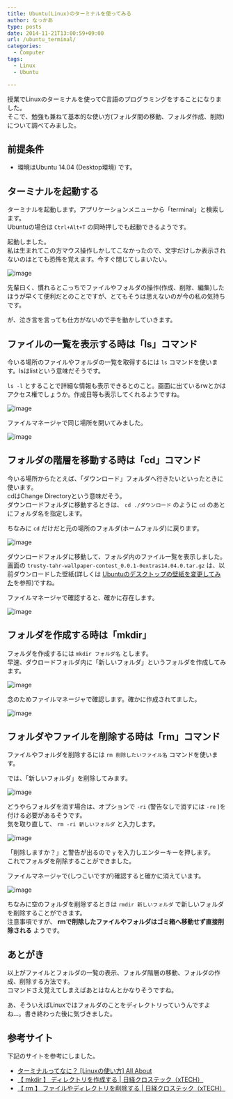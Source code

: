 ```yaml
---
title: Ubuntu(Linux)のターミナルを使ってみる
author: なっかあ
type: posts
date: 2014-11-21T13:00:59+09:00
url: /ubuntu_terminal/
categories:
  - Computer
tags:
  - Linux
  - Ubuntu

---
```


授業でLinuxのターミナルを使ってC言語のプログラミングをすることになりました。  
そこで、勉強も兼ねて基本的な使い方(フォルダ間の移動、フォルダ作成、削除)について調べてみました。

## 前提条件

* 環境はUbuntu 14.04 (Desktop環境) です。

## ターミナルを起動する

ターミナルを起動します。アプリケーションメニューから「terminal」と検索します。  
Ubuntuの場合は `Ctrl+Alt+T` の同時押しでも起動できるようです。
  
起動しました。  
私は生まれてこの方マウス操作しかしてこなかったので、文字だけしか表示されないのはとても恐怖を覚えます。今すぐ閉じてしまいたい。
  
![image](/img/wp/20141121_ubuntu_ter_1-546x349.png)
  
先輩曰く、慣れるとこっちでファイルやフォルダの操作(作成、削除、編集)したほうが早くて便利だとのことですが、とてもそうは思えないのが今の私の気持ちです。  
  
が、泣き言を言っても仕方がないので手を動かしていきます。

## ファイルの一覧を表示する時は「ls」コマンド

今いる場所のファイルやフォルダの一覧を取得するには `ls` コマンドを使います。lsはlistという意味だそうです。
  
`ls -l` とすることで詳細な情報も表示できるとのこと。画面に出ているrwとかはアクセス権でしょうか。作成日等も表示してくれるようですね。
  
![image](/img/wp/20141121_ubuntu_ter_2_ls-546x349.png)

ファイルマネージャで同じ場所を開いてみました。
  
![image](/img/wp/20141121_ubuntu_ter_8-546x245.png)

## フォルダの階層を移動する時は「cd」コマンド

今いる場所からたとえば、「ダウンロード」フォルダへ行きたいといったときに使います。  
cdはChange Directoryという意味だそう。  
ダウンロードフォルダに移動するときは、 `cd ./ダウンロード` のように `cd` のあとにフォルダ名を指定します。
  
ちなみに `cd` だけだと元の場所のフォルダ(ホームフォルダ)に戻ります。
  
![image](/img/wp/20141121_ubuntu_ter_3_cd-546x124.png)

ダウンロードフォルダに移動して、フォルダ内のファイル一覧を表示しました。  
画面の `trusty-tahr-wallpaper-contest_0.0.1-0extras14.04.0.tar.gz` は、以前ダウンロードした壁紙(詳しくは [Ubuntuのデスクトップの壁紙を変更してみた](https://7ka.org/ubuntu_desktop_change/")を参照)ですね。  
  
ファイルマネージャで確認すると、確かに存在します。
  
![image](/img/wp/20141121_ubuntu_ter_3_cd2.png)

## フォルダを作成する時は「mkdir」

フォルダを作成するには `mkdir フォルダ名` とします。  
早速、ダウロードフォルダ内に「新しいフォルダ」というフォルダを作成してみます。

![image](/img/wp/20141121_ubuntu_ter_4_mkdir.png)
  
念のためファイルマネージャで確認します。確かに作成されてました。
  
![image](/img/wp/20141121_ubuntu_ter_5_mkdir2.png)

## フォルダやファイルを削除する時は「rm」コマンド

ファイルやフォルダを削除するには `rm 削除したいファイル名` コマンドを使います。
  
では、「新しいフォルダ」を削除してみます。
  
![image](/img/wp/20141121_ubuntu_ter_6_rm_1.png)

どうやらフォルダを消す場合は、オプションで `-ri` (警告なしで消すには `-re` )を付ける必要があるそうです。  
気を取り直して、 `rm -ri 新しいフォルダ` と入力します。
  
![image](/img/wp/20141121_ubuntu_ter_7_rm_2.png)
  
「削除しますか？」と警告が出るので `y` を入力しエンターキーを押します。  
これでフォルダを削除することができました。
  
ファイルマネージャで(しつこいですが)確認すると確かに消えています。
  
![image](/img/wp/20141121_ubuntu_ter_3_cd2.png)

ちなみに空のフォルダを削除するときは `rmdir 新しいフォルダ` で新しいフォルダを削除することができます。  
注意事項ですが、 **rmで削除したファイルやフォルダはゴミ箱へ移動せず直接削除される** ようです。

## あとがき

以上がファイルとフォルダの一覧の表示、フォルダ階層の移動、フォルダの作成、削除する方法です。  
コマンドさえ覚えてしまえばあとはなんとかなりそうですね。
  
あ、そういえばLinuxではフォルダのことをディレクトリっていうんですよね…。書き終わった後に気づきました。

## 参考サイト

下記のサイトを参考にしました。

* [ターミナルってなに？ [Linuxの使い方] All About](https://allabout.co.jp/gm/gc/436342/)
* [【 mkdir 】 ディレクトリを作成する | 日経クロステック（xTECH）](https://xtech.nikkei.com/it/article/COLUMN/20060227/230831/)
* [【 rm 】 ファイルやディレクトリを削除する | 日経クロステック（xTECH）](https://xtech.nikkei.com/it/article/COLUMN/20060227/230871/?ST=oss)
